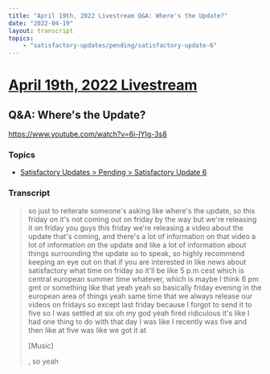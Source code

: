 ```yaml
---
title: "April 19th, 2022 Livestream Q&A: Where's the Update?"
date: "2022-04-19"
layout: transcript
topics:
    - "satisfactory-updates/pending/satisfactory-update-6"
---
```

# [April 19th, 2022 Livestream](../2022-04-19.md)
## Q&A: Where's the Update?
https://www.youtube.com/watch?v=6i-IYIg-3s8

### Topics
* [Satisfactory Updates > Pending > Satisfactory Update 6](../topics/satisfactory-updates/pending/satisfactory-update-6.md)

### Transcript

> so just to reiterate someone's asking like where's the update, so this friday on it's not coming out on friday by the way but we're releasing it on friday you guys this friday we're releasing a video about the update that's coming, and there's a lot of information on that video a lot of information on the update and like a lot of information about things surrounding the update so to speak, so highly recommend keeping an eye out on that if you are interested in like news about satisfactory what time on friday so it'll be like 5 p.m cest which is central european summer time whatever, which is maybe I think 6 pm gmt or something like that yeah yeah so basically friday evening in the european area of things yeah same time that we always release our videos on fridays so except last friday because I forgot to send it to five so I was settled at six oh my god yeah fired ridiculous it's like I had one thing to do with that day I was like I recently was five and then like at five was like  we got it at
>
> [Music]
>
>, so yeah
